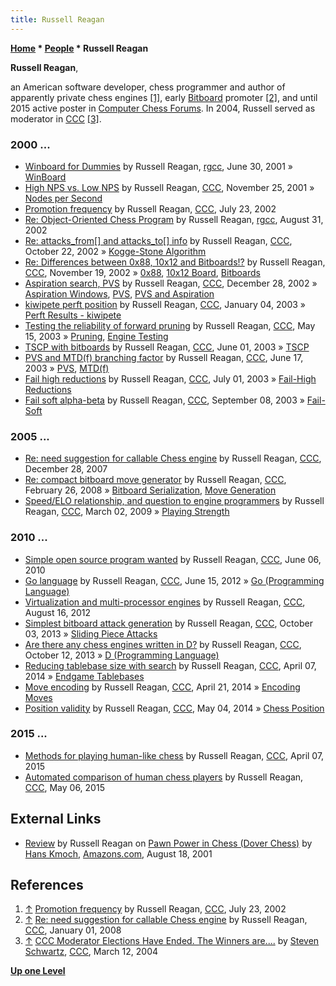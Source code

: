 ```yaml
---
title: Russell Reagan
---
```

**[Home](Home "Home") \* [People](People "People") \* Russell Reagan**


**Russell Reagan**,  

an American software developer, chess programmer and author of apparently private chess engines 
<a id="cite-note-1" href="#cite-ref-1">[1]</a>, 
early [Bitboard](Bitboards "Bitboards") promoter <a id="cite-note-2" href="#cite-ref-2">[2]</a>, 
and until 2015 active poster in [Computer Chess Forums](Computer_Chess_Forums "Computer Chess Forums"). In 2004, Russell served as moderator in [CCC](CCC "CCC") <a id="cite-note-3" href="#cite-ref-3">[3]</a>.



### 2000 ...


* [Winboard for Dummies](https://groups.google.com/d/msg/rec.games.chess.computer/r5-Kdb4p4bE/tKCt-SwZKlgJ) by Russell Reagan, [rgcc](Computer_Chess_Forums "Computer Chess Forums"), June 30, 2001 » [WinBoard](WinBoard "WinBoard")
* [High NPS vs. Low NPS](https://www.stmintz.com/ccc/index.php?id=198907) by Russell Reagan, [CCC](CCC "CCC"), November 25, 2001 » [Nodes per Second](Nodes_per_Second "Nodes per Second")
* [Promotion frequency](https://www.stmintz.com/ccc/index.php?id=242025) by Russell Reagan, [CCC](CCC "CCC"), July 23, 2002
* [Re: Object-Oriented Chess Program](https://groups.google.com/d/msg/rec.games.chess.computer/C8B8rM8DeYM/fQ_3AD6DcDYJ) by Russell Reagan, [rgcc](Computer_Chess_Forums "Computer Chess Forums"), August 31, 2002
* [Re: attacks\_from[] and attacks\_to[] info](https://www.stmintz.com/ccc/index.php?id=261036) by Russell Reagan, [CCC](CCC "CCC"), October 22, 2002 » [Kogge-Stone Algorithm](Kogge-Stone_Algorithm "Kogge-Stone Algorithm")
* [Re: Differences between 0x88, 10x12 and Bitboards!?](https://www.stmintz.com/ccc/index.php?id=266044) by Russell Reagan, [CCC](CCC "CCC"), November 19, 2002 » [0x88](0x88 "0x88"), [10x12 Board](10x12_Board "10x12 Board"), [Bitboards](Bitboards "Bitboards")
* [Aspiration search, PVS](https://www.stmintz.com/ccc/index.php?id=273558) by Russell Reagan, [CCC](CCC "CCC"), December 28, 2002 » [Aspiration Windows](Aspiration_Windows "Aspiration Windows"), [PVS](Principal_Variation_Search "Principal Variation Search"), [PVS and Aspiration](PVS_and_Aspiration "PVS and Aspiration")
* [kiwipete perft position](https://www.stmintz.com/ccc/index.php?id=274926) by Russell Reagan, [CCC](CCC "CCC"), January 04, 2003 » [Perft Results - kiwipete](Perft_Results#kiwipete "Perft Results")
* [Testing the reliability of forward pruning](https://www.stmintz.com/ccc/index.php?id=296689) by Russell Reagan, [CCC](CCC "CCC"), May 15, 2003 » [Pruning](Pruning "Pruning"), [Engine Testing](Engine_Testing "Engine Testing")
* [TSCP with bitboards](https://www.stmintz.com/ccc/index.php?id=298973) by Russell Reagan, [CCC](CCC "CCC"), June 01, 2003 » [TSCP](TSCP "TSCP")
* [PVS and MTD(f) branching factor](https://www.stmintz.com/ccc/index.php?id=301402) by Russell Reagan, [CCC](CCC "CCC"), June 17, 2003 » [PVS](Principal_Variation_Search "Principal Variation Search"), [MTD(f)](MTD(f) "MTD(f)")
* [Fail high reductions](https://www.stmintz.com/ccc/index.php?id=304136) by Russell Reagan, [CCC](CCC "CCC"), July 01, 2003 » [Fail-High Reductions](Fail_High_Reductions "Fail-High Reductions")
* [Fail soft alpha-beta](https://www.stmintz.com/ccc/index.php?id=314585) by Russell Reagan, [CCC](CCC "CCC"), September 08, 2003 » [Fail-Soft](Fail-Soft "Fail-Soft")


### 2005 ...


* [Re: need suggestion for callable Chess engine](http://www.talkchess.com/forum/viewtopic.php?t=18608&start=3) by Russell Reagan, [CCC](CCC "CCC"), December 28, 2007
* [Re: compact bitboard move generator](http://www.talkchess.com/forum3/viewtopic.php?f=7&t=19837&start=6) by Russell Reagan, [CCC](CCC "CCC"), February 26, 2008 » [Bitboard Serialization](Bitboard_Serialization "Bitboard Serialization"), [Move Generation](Move_Generation "Move Generation")
* [Speed/ELO relationship, and question to engine programmers](http://www.talkchess.com/forum/viewtopic.php?t=26817) by Russell Reagan, [CCC](CCC "CCC"), March 02, 2009 » [Playing Strength](Playing_Strength "Playing Strength")


### 2010 ...


* [Simple open source program wanted](http://www.talkchess.com/forum/viewtopic.php?t=34762) by Russell Reagan, [CCC](CCC "CCC"), June 06, 2010
* [Go language](http://www.talkchess.com/forum/viewtopic.php?t=44064) by Russell Reagan, [CCC](CCC "CCC"), June 15, 2012 » [Go (Programming Language)](Go_(Programming_Language) "Go (Programming Language)")
* [Virtualization and multi-processor engines](http://www.talkchess.com/forum/viewtopic.php?t=44813) by Russell Reagan, [CCC](CCC "CCC"), August 16, 2012
* [Simplest bitboard attack generation](http://www.talkchess.com/forum3/viewtopic.php?f=7&t=49562) by Russell Reagan, [CCC](CCC "CCC"), October 03, 2013 » [Sliding Piece Attacks](Sliding_Piece_Attacks "Sliding Piece Attacks")
* [Are there any chess engines written in D?](http://www.talkchess.com/forum3/viewtopic.php?f=7&t=49675) by Russell Reagan, [CCC](CCC "CCC"), October 12, 2013 » [D (Programming Language)](D_(Programming_Language) "D (Programming Language)")
* [Reducing tablebase size with search](http://www.talkchess.com/forum3/viewtopic.php?f=7&t=51883) by Russell Reagan, [CCC](CCC "CCC"), April 07, 2014 » [Endgame Tablebases](Endgame_Tablebases "Endgame Tablebases")
* [Move encoding](http://www.talkchess.com/forum3/viewtopic.php?f=7&t=52083) by Russell Reagan, [CCC](CCC "CCC"), April 21, 2014 » [Encoding Moves](Encoding_Moves "Encoding Moves")
* [Position validity](http://www.talkchess.com/forum3/viewtopic.php?f=7&t=52214) by Russell Reagan, [CCC](CCC "CCC"), May 04, 2014 » [Chess Position](Chess_Position "Chess Position")


### 2015 ...


* [Methods for playing human-like chess](http://www.talkchess.com/forum3/viewtopic.php?f=7&t=55934) by Russell Reagan, [CCC](CCC "CCC"), April 07, 2015
* [Automated comparison of human chess players](http://www.talkchess.com/forum3/viewtopic.php?f=7&t=56255) by Russell Reagan, [CCC](CCC "CCC"), May 06, 2015


## External Links


* [Review](https://www.amazon.com/review/R3Q8OCBBE3J98S) by Russell Reagan on [Pawn Power in Chess (Dover Chess)](https://store.doverpublications.com/0486264866.html) by [Hans Kmoch](Hans_Kmoch "Hans Kmoch"), [Amazons.com](https://en.wikipedia.org/wiki/Amazon.com), August 18, 2001


## References


1. <a id="cite-ref-1" href="#cite-note-1">↑</a> [Promotion frequency](https://www.stmintz.com/ccc/index.php?id=242025) by Russell Reagan, [CCC](CCC "CCC"), July 23, 2002
2. <a id="cite-ref-2" href="#cite-note-2">↑</a> [Re: need suggestion for callable Chess engine](http://www.talkchess.com/forum/viewtopic.php?t=18608&start=10) by Russell Reagan, [CCC](CCC "CCC"), January 01, 2008
3. <a id="cite-ref-3" href="#cite-note-3">↑</a> [CCC Moderator Elections Have Ended. The Winners are....](https://www.stmintz.com/ccc/index.php?id=354167) by [Steven Schwartz](Steven_Schwartz "Steven Schwartz"), [CCC](CCC "CCC"), March 12, 2004

**[Up one Level](People "People")**







 
